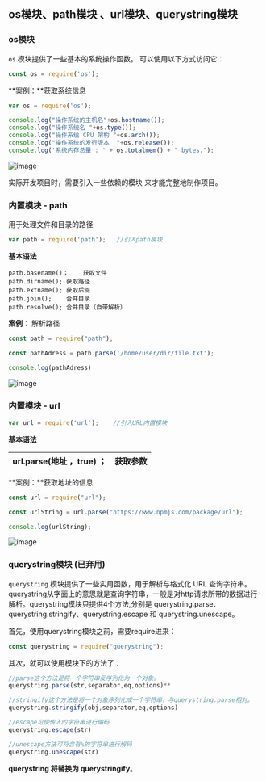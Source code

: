 ## os模块、path模块 、url模块、querystring模块 



### os模块

`os` 模块提供了一些基本的系统操作函数。 可以使用以下方式访问它：

```js
const os = require('os');
```

**案例：**获取系统信息

```javascript
var os = require('os');

console.log("操作系统的主机名"+os.hostname());
console.log("操作系统名 "+os.type());
console.log("操作系统 CPU 架构 "+os.arch());
console.log("操作系统的发行版本  "+os.release());
console.log('系统内存总量 : ' + os.totalmem() + " bytes.");
```
![image](https://user-images.githubusercontent.com/94358089/178009581-461fa221-2911-46e8-b334-0ed3e5921066.png)



实际开发项目时，需要引入一些依赖的模块 来才能完整地制作项目。

### 内置模块 - path

用于处理文件和目录的路径

```javascript
var path = require('path');   //引入path模块
```

**基本语法**

```
path.basename()；	获取文件
path.dirname();	获取路径
path.extname();	获取后缀
path.join();	合并目录
path.resolve();	合并目录（自带解析）
```

**案例：** 解析路径

```javascript
const path = require("path");

const pathAdress = path.parse('/home/user/dir/file.txt');

console.log(pathAdress)
```

![image](https://user-images.githubusercontent.com/94358089/178009605-20798a02-a6ec-45a8-9324-1e14b3ed241f.png)


### 内置模块 - url

```javascript
var url = require('url');    //引入URL内置模块
```

 **基本语法**

| url.parse(地址 ，true) ； | 获取参数 |
| ------------------------- | -------- |

**案例：**获取地址的信息

```javascript
const url = require("url");

const urlString = url.parse("https://www.npmjs.com/package/url");

console.log(urlString);
```

![image](https://user-images.githubusercontent.com/94358089/178009645-f62527fd-3c9c-4769-aaee-716ba2c479d8.png)



### querystring模块   (已弃用)

`querystring` 模块提供了一些实用函数，用于解析与格式化 URL 查询字符串。querystring从字面上的意思就是查询字符串，一般是对http请求所带的数据进行解析。querystring模块只提供4个方法,分别是 querystring.parse、querystring.stringify、querystring.escape 和 querystring.unescape。

首先，使用querystring模块之前，需要require进来：

```typescript
const querystring = require("querystring");
```

其次，就可以使用模块下的方法了：

```javascript
//parse这个方法是将一个字符串反序列化为一个对象。
querystring.parse(str,separator,eq,options)**

//stringify这个方法是将一个对象序列化成一个字符串，与querystring.parse相对。
querystring.stringify(obj,separator,eq,options)

//escape可使传入的字符串进行编码
querystring.escape(str)

//unescape方法可将含有%的字符串进行解码
querystring.unescape(str)
```

**querystring 将替换为 querystringify**。

